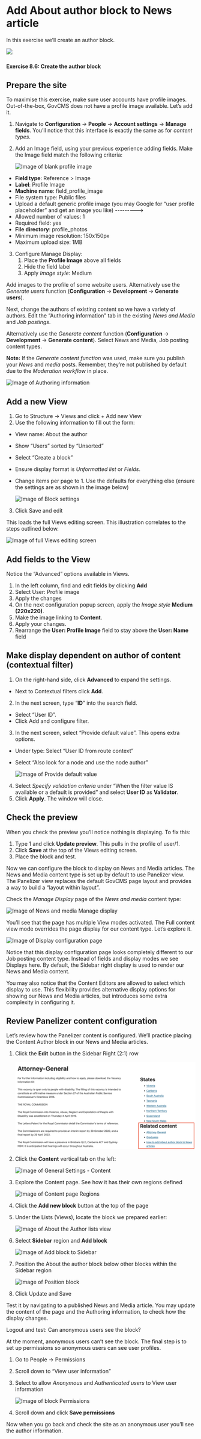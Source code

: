 # Add About author block to News article

In this exercise we’ll create an author block.

![](https://blobscdn.gitbook.com/v0/b/gitbook-28427.appspot.com/o/assets%2Fgovcms-site-builder%2F-LzEeysPiuilE7VSaStD%2F-LzEfAJUmyaoiKMb8l4_%2F115.png?generation=1579737221013347&alt=media)

#### **Exercise 8.6:** Create the author block

## Prepare the site

To maximise this exercise, make sure user accounts have profile images. Out-of-the-box, GovCMS does not have a profile image available. Let’s add it.

1. Navigate to **Configuration** → **People** → **Account settings** → **Manage fields**. You’ll notice that this interface is exactly the same as for _content types_.
2. Add an Image field, using your previous experience adding fields. Make the Image field match the following criteria:

    ![Image of blank profile image](../.gitbook/assets/116%20%281%29.png)

 - **Field type**: Reference &gt; Image
 - **Label**: Profile Image
 - **Machine name**: field\_profile\_image
 - File system type: Public files
 - Upload a default generic profile image \(you may Google for “user profile placeholder” and get an image you like\) ---------&gt;
 - Allowed number of values: 1
 - Required field: yes
 - **File directory**: profile\_photos
 - Minimum image resolution: 150x150px
 - Maximum upload size: 1MB

3. Configure Manage Display:
   1. Place the **Profile Image** above all fields
   2. Hide the field label
   3. Apply _Image style_: Medium

Add images to the profile of some website users. Alternatively use the _Generate users_ function \(**Configuration** → **Development** → **Generate users**\).

Next, change the authors of existing content so we have a variety of authors. Edit the “Authoring information” tab in the existing _News and Media_ and _Job postings_.

Alternatively use the _Generate content_ function \(**Configuration** → **Development** → **Generate content**\). Select News and Media, Job posting content types.

**Note:** If the _Generate content function_ was used, make sure you publish your _News_ and _media_ posts. Remember, they’re not published by default due to the _Moderation workflow_ in place.

![Image of Authoring information](../.gitbook/assets/117.png)

## Add a new View

1. Go to Structure → Views and click + Add new View
2. Use the following information to fill out the form:
 - View name: About the author
 - Show “Users” sorted by “Unsorted”
 - Select “Create a block”
 - Ensure display format is _Unformatted list_ or _Fields_.
 - Change items per page to 1. Use the defaults for everything else \(ensure the settings are as shown in the image below\)

    ![Image of Block settings](../.gitbook/assets/118%20%281%29.png)

3. Click Save and edit

This loads the full Views editing screen. This illustration correlates to the steps outlined below.

![Image of full Views editing screen](../.gitbook/assets/119.png)

## Add fields to the View

Notice the “Advanced” options available in Views.

1. In the left column, find and edit fields by clicking **Add**
2. Select User: Profile image
3. Apply the changes
4. On the next configuration popup screen, apply the _Image style_ **Medium \(220x220\)**.
5. Make the image linking to **Content**.
6. Apply your changes.
7. Rearrange the **User: Profile Image** field to stay above the **User: Name** field

## Make display dependent on author of content \(contextual filter\)

1. On the right-hand side, click **Advanced** to expand the settings.

 - Next to Contextual filters click **Add**.

2. In the next screen, type “**ID**” into the search field.

 - Select “User ID”.
 - Click Add and configure filter.

3. In the next screen, select “Provide default value”. This opens extra options.

 - Under type: Select “User ID from route context”
 - Select “Also look for a node and use the node author” 
   
   ![Image of Provide default value](../.gitbook/assets/120%20%281%29.png)

4. Select _Specify validation criteria_ under “When the filter value IS available or a default is provided” and select **User ID** as **Validator**.
5. Click **Apply**. The window will close.

## Check the preview

When you check the preview you’ll notice nothing is displaying. To fix this:

1. Type 1 and click **Update preview**. This pulls in the profile of user/1.
2. Click **Save** at the top of the Views editing screen.
3. Place the block and test.

Now we can configure the block to display on News and Media articles. The News and Media content type is set up by default to use Panelizer view. The Panelizer view replaces the default GovCMS page layout and provides a way to build a “layout within layout”.

Check the _Manage Display_ page of the _News and media_ content type:

![Image of News and media Manage display](../.gitbook/assets/121%20%281%29.png)

You’ll see that the page has multiple View modes activated. The Full content view mode overrides the page display for our content type. Let’s explore it.

![Image of Display configuration page](../.gitbook/assets/122%20%281%29.png)

Notice that this display configuration page looks completely different to our Job posting content type. Instead of fields and display modes we see Displays here. By default, the Sidebar right display is used to render our News and Media content.

You may also notice that the Content Editors are allowed to select which display to use. This flexibility provides alternative display options for showing our News and Media articles, but introduces some extra complexity in configuring it.


## Review Panelizer content configuration

Let’s review how the Panelizer content is configured. We’ll practice placing the Content Author block in our News and Media articles.

1. Click the **Edit** button in the Sidebar Right \(2:1\) row 

    ![Image of Edit Sidebar Right](../.gitbook/assets/123%20%281%29.png)

2. Click the **Content** vertical tab on the left:  

    ![Image of General Settings - Content](../.gitbook/assets/124%20%281%29.png)

3. Explore the Content page. See how it has their own regions defined  

    ![Image of Content page Regions](../.gitbook/assets/125%20%281%29.png)

4. Click the **Add new block** button at the top of the page
5. Under the Lists \(Views\), locate the block we prepared earlier:  
    
    ![Image of About the Author lists view](../.gitbook/assets/126%20%281%29.png)

6. Select **Sidebar** region and **Add block**  
    
    ![Image of Add block to Sidebar](../.gitbook/assets/127%20%281%29.png)

7. Position the About the author block below other blocks within the Sidebar region  

    ![Image of Position block](../.gitbook/assets/128.png)

8. Click Update and Save

Test it by navigating to a published News and Media article. You may update the content of the page and the Authoring information, to check how the display changes.

Logout and test: Can anonymous users see the block?

At the moment, anonymous users can’t see the block. The final step is to set up permissions so anonymous users can see user profiles.

1. Go to People → Permissions
2. Scroll down to “View user information”
3. Select to allow _Anonymous_ and _Authenticated users_ to View user information 

    ![Image of block Permissions](../.gitbook/assets/129.png)
    
4. Scroll down and click **Save permissions**

Now when you go back and check the site as an anonymous user you’ll see the author information.

